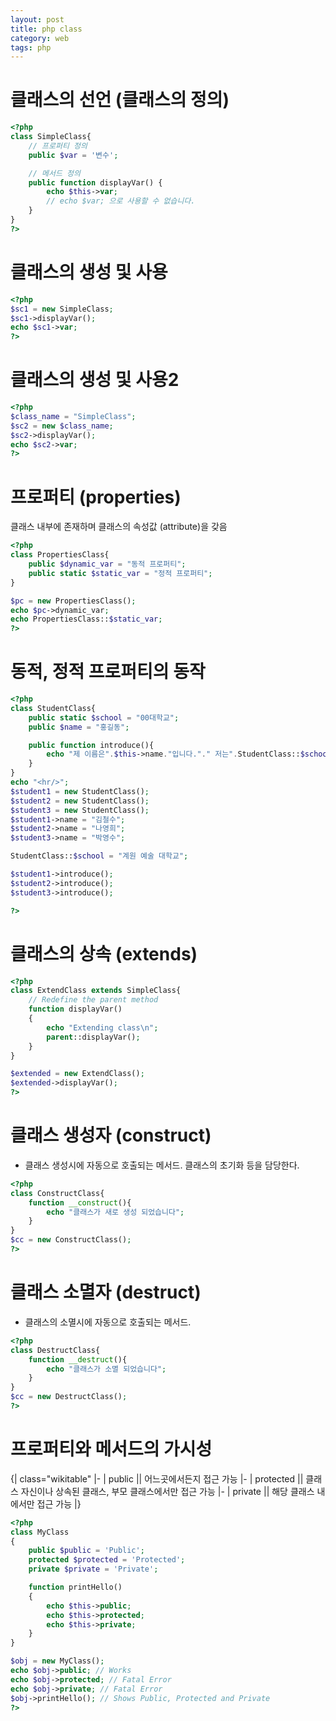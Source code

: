 ```yaml
---
layout: post
title: php class
category: web
tags: php
---
```


# 클래스의 선언 (클래스의 정의)
```php
<?php
class SimpleClass{
    // 프로퍼티 정의
    public $var = '변수';

    // 메서드 정의
    public function displayVar() {
        echo $this->var;
        // echo $var; 으로 사용할 수 없습니다.
    }
}
?>
```										
# 클래스의 생성 및 사용
```php
<?php
$sc1 = new SimpleClass;
$sc1->displayVar();
echo $sc1->var;
?>
```										
# 클래스의 생성 및 사용2
```php
<?php
$class_name = "SimpleClass";
$sc2 = new $class_name;
$sc2->displayVar();
echo $sc2->var;
?>
```										
# 프로퍼티 (properties)
클래스 내부에 존재하며 클래스의 속성값 (attribute)을 갖음
```php
<?php
class PropertiesClass{
	public $dynamic_var = "동적 프로퍼티";
	public static $static_var = "정적 프로퍼티";
}

$pc = new PropertiesClass();
echo $pc->dynamic_var;
echo PropertiesClass::$static_var;
?>
```		                				
# 동적, 정적 프로퍼티의 동작
```php
<?php
class StudentClass{
	public static $school = "00대학교";
	public $name = "홍길동";

	public function introduce(){
		echo "제 이름은".$this->name."입니다."." 저는".StudentClass::$school."학생 입니다.<br />";
	}
}
echo "<hr/>";
$student1 = new StudentClass();
$student2 = new StudentClass();
$student3 = new StudentClass();
$student1->name = "김철수";
$student2->name = "나영희";
$student3->name = "박영수";

StudentClass::$school = "계원 예술 대학교";

$student1->introduce();
$student2->introduce();
$student3->introduce();

?>
```		                				
# 클래스의 상속 (extends)
```php
<?php
class ExtendClass extends SimpleClass{
    // Redefine the parent method
    function displayVar()
    {
        echo "Extending class\n";
        parent::displayVar();
    }
}

$extended = new ExtendClass();
$extended->displayVar();
?>
```
								
# 클래스 생성자 (construct)
* 클래스 생성시에 자동으로 호출되는 메서드. 클래스의 초기화 등을 담당한다.
  
```php
<?php
class ConstructClass{
	function __construct(){
		echo "클래스가 새로 생성 되었습니다";
	}
}
$cc = new ConstructClass();
?>
```		                				

# 클래스 소멸자 (destruct)
* 클래스의 소멸시에 자동으로 호출되는 메서드.
  
```php
<?php
class DestructClass{
	function __destruct(){
		echo "클래스가 소멸 되었습니다";
	}
}
$cc = new DestructClass();
?>
```
	                				
# 프로퍼티와 메서드의 가시성
{| class="wikitable"
|-
| public  || 어느곳에서든지 접근 가능
|-
| protected || 클래스 자신이나 상속된 클래스, 부모 클래스에서만 접근 가능
|-
| private || 해당 클래스 내에서만 접근 가능
|}

```php
<?php
class MyClass
{
    public $public = 'Public';
    protected $protected = 'Protected';
    private $private = 'Private';

    function printHello()
    {
        echo $this->public;
        echo $this->protected;
        echo $this->private;
    }
}

$obj = new MyClass();
echo $obj->public; // Works
echo $obj->protected; // Fatal Error
echo $obj->private; // Fatal Error
$obj->printHello(); // Shows Public, Protected and Private
?>
```
